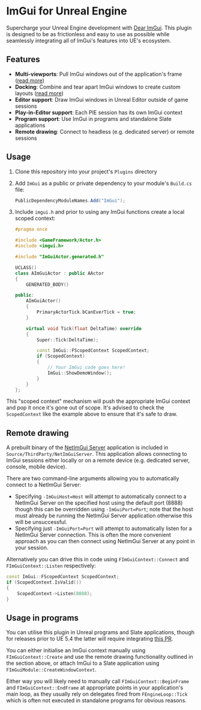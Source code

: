 # ImGui for Unreal Engine

Supercharge your Unreal Engine development with [Dear ImGui](https://github.com/ocornut/imgui). This plugin is designed
to be as frictionless and easy to use as possible while seamlessly integrating all of ImGui's features into UE's
ecosystem.

## Features

* **Multi-viewports**: Pull ImGui windows out of the application's frame ([read more](https://github.com/ocornut/imgui/wiki/Multi-Viewports))
* **Docking**: Combine and tear apart ImGui windows to create custom layouts ([read more](https://github.com/ocornut/imgui/wiki/Docking))
* **Editor support**: Draw ImGui windows in Unreal Editor outside of game sessions
* **Play-in-Editor support**: Each PIE session has its own ImGui context
* **Program support**: Use ImGui in programs and standalone Slate applications
* **Remote drawing**: Connect to headless (e.g. dedicated server) or remote sessions

## Usage

1. Clone this repository into your project's `Plugins` directory
2. Add `ImGui` as a public or private dependency to your module's `Build.cs` file:

	```c#
	PublicDependencyModuleNames.Add("ImGui");
	```

3. Include `imgui.h` and prior to using any ImGui functions create a local scoped context:

	```c++
	#pragma once

	#include <GameFramework/Actor.h>
	#include <imgui.h>

	#include "ImGuiActor.generated.h"

	UCLASS()
	class AImGuiActor : public AActor
	{
		GENERATED_BODY()

	public:
		AImGuiActor()
		{
			PrimaryActorTick.bCanEverTick = true;
		}

		virtual void Tick(float DeltaTime) override
		{
			Super::Tick(DeltaTime);

			const ImGui::FScopedContext ScopedContext;
			if (ScopedContext)
			{
				// Your ImGui code goes here!
				ImGui::ShowDemoWindow();
			}
		}
	};
	```

This "scoped context" mechanism will push the appropriate ImGui context and pop it once it's gone out of scope. It's
advised to check the `ScopedContext` like the example above to ensure that it's safe to draw.

## Remote drawing

A prebuilt binary of the [NetImGui Server](https://github.com/sammyfreg/netImgui) application is included in
`Source/ThirdParty/NetImGuiServer`. This application allows connecting to ImGui sessions either locally or on a remote
device (e.g. dedicated server, console, mobile device).

There are two command-line arguments allowing you to automatically connect to a NetImGui Server:
- Specifying `-ImGuiHost=Host` will attempt to automatically connect to a NetImGui Server on the specified host using
the default port (8888) though this can be overridden using `-ImGuiPort=Port`; note that the host must already be
running the NetImGui Server application otherwise this will be unsuccessful.
- Specifying just `-ImGuiPort=Port` will attempt to automatically listen for a NetImGui Server connection. This is often
the more convenient approach as you can then connect using NetImGui Server at any point in your session.

Alternatively you can drive this in code using `FImGuiContext::Connect` and `FImGuiContext::Listen` respectively:

```c++
const ImGui::FScopedContext ScopedContext;
if (ScopedContext.IsValid())
{
	ScopedContext->Listen(8888);
}
```

## Usage in programs

You can utilise this plugin in Unreal programs and Slate applications, though for releases prior to UE 5.4 the latter
will require integrating [this PR](https://github.com/EpicGames/UnrealEngine/pull/11088).

You can either initialise an ImGui context manually using `FImGuiContext::Create` and use the remote drawing
functionality outlined in the section above, or attach ImGui to a Slate application using
`FImGuiModule::CreateWindowContext`.

Either way you will likely need to manually call `FImGuiContext::BeginFrame` and `FImGuiContext::EndFrame` at
appropriate points in your application's main loop, as they usually rely on delegates fired from `FEngineLoop::Tick`
which is often not executed in standalone programs for obvious reasons.
